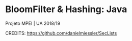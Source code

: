 # BloomFilter & Hashing: Java
Projeto MPEI | UA 2018/19

CREDITS: https://github.com/danielmiessler/SecLists
